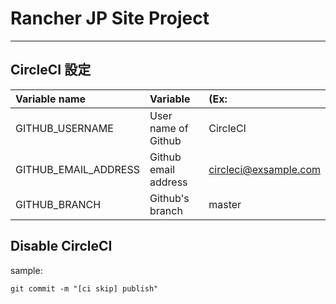 # Rancher JP Site Project
---

## CircleCI 設定
| Variable name | Variable | (Ex: |
|:--------------|:---------|:-----|
| GITHUB_USERNAME | User name of Github | CircleCI
| GITHUB_EMAIL_ADDRESS | Github email address | circleci@exsample.com |
| GITHUB_BRANCH | Github's branch | master |

## Disable CircleCI 

sample:
```
git commit -m "[ci skip] publish"
```